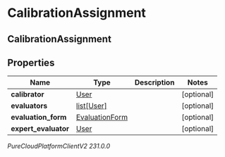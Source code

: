 # CalibrationAssignment

## CalibrationAssignment

## Properties

|Name | Type | Description | Notes|
|------------ | ------------- | ------------- | -------------|
| **calibrator** | [User](User) |  | [optional] |
| **evaluators** | [list[User]](User) |  | [optional] |
| **evaluation_form** | [EvaluationForm](EvaluationForm) |  | [optional] |
| **expert_evaluator** | [User](User) |  | [optional] |



_PureCloudPlatformClientV2 231.0.0_
